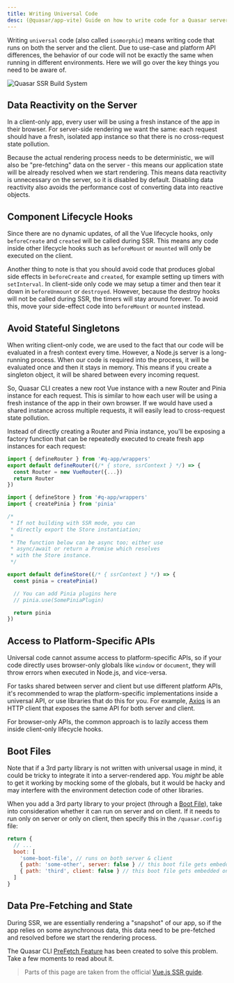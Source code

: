 ```yaml
---
title: Writing Universal Code
desc: (@quasar/app-vite) Guide on how to write code for a Quasar server-side rendered app.
---
```


Writing `universal` code (also called `isomorphic`) means writing code that runs on both the server and the client. Due to use-case and platform API differences, the behavior of our code will not be exactly the same when running in different environments. Here we will go over the key things you need to be aware of.

![Quasar SSR Build System](https://cdn.quasar.dev/img/ssr-build.png 'Quasar SSR Build System')

## Data Reactivity on the Server

In a client-only app, every user will be using a fresh instance of the app in their browser. For server-side rendering we want the same: each request should have a fresh, isolated app instance so that there is no cross-request state pollution.

Because the actual rendering process needs to be deterministic, we will also be "pre-fetching" data on the server - this means our application state will be already resolved when we start rendering. This means data reactivity is unnecessary on the server, so it is disabled by default. Disabling data reactivity also avoids the performance cost of converting data into reactive objects.

## Component Lifecycle Hooks

Since there are no dynamic updates, of all the Vue lifecycle hooks, only `beforeCreate` and `created` will be called during SSR. This means any code inside other lifecycle hooks such as `beforeMount` or `mounted` will only be executed on the client.

Another thing to note is that you should avoid code that produces global side effects in `beforeCreate` and `created`, for example setting up timers with `setInterval`. In client-side only code we may setup a timer and then tear it down in `beforeUnmount` or `destroyed`. However, because the destroy hooks will not be called during SSR, the timers will stay around forever. To avoid this, move your side-effect code into `beforeMount` or `mounted` instead.

## Avoid Stateful Singletons

When writing client-only code, we are used to the fact that our code will be evaluated in a fresh context every time. However, a Node.js server is a long-running process. When our code is required into the process, it will be evaluated once and then it stays in memory. This means if you create a singleton object, it will be shared between every incoming request.

So, Quasar CLI creates a new root Vue instance with a new Router and Pinia instance for each request. This is similar to how each user will be using a fresh instance of the app in their own browser. If we would have used a shared instance across multiple requests, it will easily lead to cross-request state pollution.

Instead of directly creating a Router and Pinia instance, you'll be exposing a factory function that can be repeatedly executed to create fresh app instances for each request:

```js src/router/index.js
import { defineRouter } from '#q-app/wrappers'
export default defineRouter((/* { store, ssrContext } */) => {
  const Router = new VueRouter({...})
  return Router
})
```

```js src/stores/index.js
import { defineStore } from '#q-app/wrappers'
import { createPinia } from 'pinia'

/*
 * If not building with SSR mode, you can
 * directly export the Store instantiation;
 *
 * The function below can be async too; either use
 * async/await or return a Promise which resolves
 * with the Store instance.
 */

export default defineStore((/* { ssrContext } */) => {
  const pinia = createPinia()

  // You can add Pinia plugins here
  // pinia.use(SomePiniaPlugin)

  return pinia
})
```

## Access to Platform-Specific APIs

Universal code cannot assume access to platform-specific APIs, so if your code directly uses browser-only globals like `window` or `document`, they will throw errors when executed in Node.js, and vice-versa.

For tasks shared between server and client but use different platform APIs, it's recommended to wrap the platform-specific implementations inside a universal API, or use libraries that do this for you. For example, [Axios](https://github.com/axios/axios) is an HTTP client that exposes the same API for both server and client.

For browser-only APIs, the common approach is to lazily access them inside client-only lifecycle hooks.

## Boot Files

Note that if a 3rd party library is not written with universal usage in mind, it could be tricky to integrate it into a server-rendered app. You _might_ be able to get it working by mocking some of the globals, but it would be hacky and may interfere with the environment detection code of other libraries.

When you add a 3rd party library to your project (through a [Boot File](/quasar-cli-vite/boot-files)), take into consideration whether it can run on server and on client. If it needs to run only on server or only on client, then specify this in the `/quasar.config` file:

```js /quasar.config file
return {
  // ...
  boot: [
    'some-boot-file', // runs on both server & client
    { path: 'some-other', server: false } // this boot file gets embedded only on client-side
    { path: 'third', client: false } // this boot file gets embedded only on server-side
  ]
}
```

## Data Pre-Fetching and State

During SSR, we are essentially rendering a "snapshot" of our app, so if the app relies on some asynchronous data, this data need to be pre-fetched and resolved before we start the rendering process.

The Quasar CLI [PreFetch Feature](/quasar-cli-vite/prefetch-feature) has been created to solve this problem. Take a few moments to read about it.

<q-separator class="q-mt-xl" />

> Parts of this page are taken from the official [Vue.js SSR guide](https://vuejs.org/guide/scaling-up/ssr.html#component-lifecycle-hooks).
